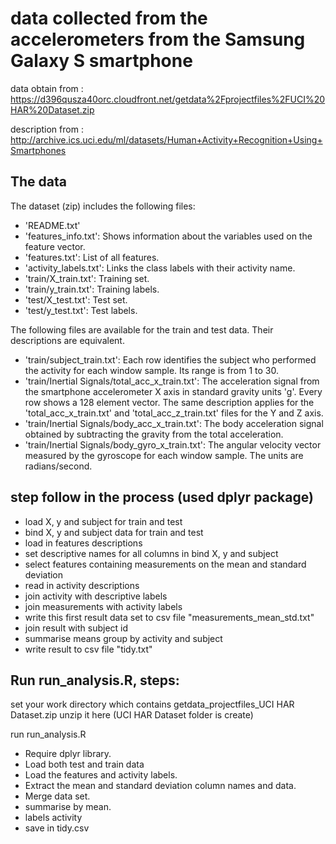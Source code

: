 # data collected from the accelerometers from the Samsung Galaxy S smartphone


data obtain from : https://d396qusza40orc.cloudfront.net/getdata%2Fprojectfiles%2FUCI%20HAR%20Dataset.zip 

description from : http://archive.ics.uci.edu/ml/datasets/Human+Activity+Recognition+Using+Smartphones 




## The data

The dataset (zip) includes the following files:

-    'README.txt'
-    'features_info.txt': Shows information about the variables used on the feature vector.
-    'features.txt': List of all features.
-    'activity_labels.txt': Links the class labels with their activity name.
-    'train/X_train.txt': Training set.
-    'train/y_train.txt': Training labels.
-    'test/X_test.txt': Test set.
-    'test/y_test.txt': Test labels.

The following files are available for the train and test data. Their descriptions are equivalent.

-    'train/subject_train.txt': Each row identifies the subject who performed the activity for each window sample. Its range is from 1 to 30.
-    'train/Inertial Signals/total_acc_x_train.txt': The acceleration signal from the smartphone accelerometer X axis in standard gravity units 'g'. Every row shows a 128 element vector. The same description applies for the 'total_acc_x_train.txt' and 'total_acc_z_train.txt' files for the Y and Z axis.
-    'train/Inertial Signals/body_acc_x_train.txt': The body acceleration signal obtained by subtracting the gravity from the total acceleration.
-    'train/Inertial Signals/body_gyro_x_train.txt': The angular velocity vector measured by the gyroscope for each window sample. The units are radians/second.




## step follow in the process (used dplyr package)

-    load X, y and subject for train and test
-    bind X, y and subject data for train and test
-    load in features descriptions
-    set descriptive names for all columns in bind X, y and subject
-    select features containing measurements on the mean and standard deviation
-    read in activity descriptions
-    join activity with descriptive labels
-    join measurements with activity labels
-    write this first result data set to csv file "measurements_mean_std.txt"
-    join result with subject id
-    summarise means group by activity and subject
-    write result to csv file "tidy.txt"


## Run run_analysis.R, steps:

set your work directory which contains getdata_projectfiles_UCI HAR Dataset.zip
unzip it here (UCI HAR Dataset folder is create)

run run_analysis.R

-    Require dplyr library.
-    Load both test and train data
-    Load the features and activity labels.
-    Extract the mean and standard deviation column names and data.
-    Merge data set.
-    summarise by mean.
-    labels activity
-    save in tidy.csv